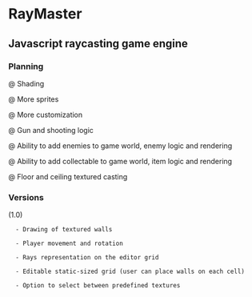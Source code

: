 # RayMaster

## Javascript raycasting game engine

### Planning

@ Shading 

@ More sprites

@ More customization

@ Gun and shooting logic

@ Ability to add enemies to game world, enemy logic and rendering

@ Ability to add collectable to game world, item logic and rendering

@ Floor and ceiling textured casting

### Versions

(1.0) 
      
      - Drawing of textured walls

      - Player movement and rotation
      
      - Rays representation on the editor grid
     
      - Editable static-sized grid (user can place walls on each cell)
            
      - Option to select between predefined textures


